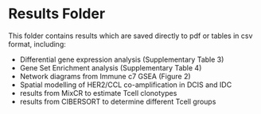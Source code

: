 # Results Folder

This folder contains results which are saved directly to pdf or tables in csv format, including:

* Differential gene expression analysis (Supplementary Table 3)
* Gene Set Enrichment analysis (Supplementary Table 4)
* Network diagrams from Immune c7 GSEA (Figure 2)
* Spatial modelling of HER2/CCL co-amplification in DCIS and IDC
* results from MixCR to estimate Tcell clonotypes
* results from CIBERSORT to determine different Tcell groups
